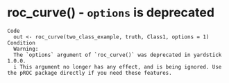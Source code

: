 # roc_curve() - `options` is deprecated

    Code
      out <- roc_curve(two_class_example, truth, Class1, options = 1)
    Condition
      Warning:
      The `options` argument of `roc_curve()` was deprecated in yardstick 1.0.0.
      i This argument no longer has any effect, and is being ignored. Use the pROC package directly if you need these features.

